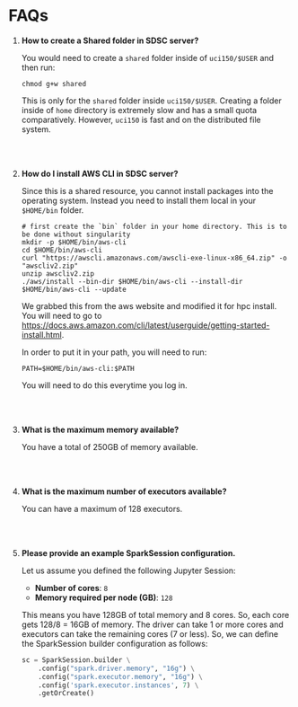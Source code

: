 # FAQs

1. **How to create a Shared folder in SDSC server?**

    You would need to create a `shared` folder inside of `uci150/$USER` and then run: 
    ```shell
    chmod g+w shared
    ```
    
    This is only for the `shared` folder inside `uci150/$USER`. Creating a folder inside of `home` directory is extremely slow and has a small quota comparatively. However, `uci150` is fast and on the distributed file system. 

    <br>
    <br>

2. **How do I install AWS CLI in SDSC server?**
   
    Since this is a shared resource, you cannot install packages into the operating system. Instead you need to install them local in your `$HOME/bin` folder.

    ```shell
    # first create the `bin` folder in your home directory. This is to be done without singularity
    mkdir -p $HOME/bin/aws-cli
    cd $HOME/bin/aws-cli
    curl "https://awscli.amazonaws.com/awscli-exe-linux-x86_64.zip" -o "awscliv2.zip"
    unzip awscliv2.zip
    ./aws/install --bin-dir $HOME/bin/aws-cli --install-dir $HOME/bin/aws-cli --update
    ```

    We grabbed this from the aws website and modified it for hpc install. You will need to go to https://docs.aws.amazon.com/cli/latest/userguide/getting-started-install.html.

    In order to put it in your path, you will need to run:
    
    ```shell
    PATH=$HOME/bin/aws-cli:$PATH
    ```    
    You will need to do this everytime you log in.

    <br>
    <br>

3. **What is the maximum memory available?**

    You have a total of 250GB of memory available.

    <br>
    <br>


4. **What is the maximum number of executors available?**

    You can have a maximum of 128 executors. 

    <br>
    <br>


5. **Please provide an example SparkSession configuration.**

    Let us assume you defined the following Jupyter Session:
    - **Number of cores**: `8`
    - **Memory required per node (GB)**: `128`

    This means you have 128GB of total memory and 8 cores. So, each core gets 128/8 = 16GB of memory. The driver can take 1 or more cores and executors can take the remaining cores (7 or less). So, we can define the SparkSession builder configuration as follows:
    ```py
    sc = SparkSession.builder \
        .config("spark.driver.memory", "16g") \
        .config("spark.executor.memory", "16g") \
        .config('spark.executor.instances', 7) \
        .getOrCreate()
    ```
    
    <br>
    <br>


